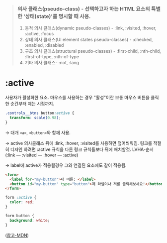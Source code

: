
> ### 의사 클래스(pseudo-class) - 선택하고자 하는 HTML 요소의 특별한 '상태(state)'를 명시할 때 사용.
> 1. 동적 의사 클래스(dynamic pseudo-classes) - :link, :visited, :hover, :active, :focus
> 2. 상태 의사 클래스(UI element states pseudo-classes) - :checked, :enabled, :disabled
> 3. 구조 의사 클래스(structural pseudo-classes) - :first-child, :nth-child, :first-of-type, :nth-of-type
> 4. 기타 의사 클래스- :not, :lang


# :active


 사용자가 활성화한 요소. 마우스를 사용하는 경우 "활성"이란 보통 마우스 버튼을 클릭한 순간부터 떼는 시점까지.

```css
.controls__btns button:active {
  transform: scale(0.98);
}
```

→ 대개 ```<a>```, ```<button>```와 함께 사용. 

→ active 의사클래스 뒤에 :link, :hover, :visited를 사용하면 덮어씌워짐. 링크를 적절히 디자인 하려면 :active 규칙을 다른 링크 규칙들보다 뒤에 배치할것. LVHA-순서(:link — :visited — :hover — :active)

→ label에 active가 적용될경우 그와 연결된 요소에도 같이 적용됨.

```html
<form>
  <label for="my-button">내 버튼: </label>
  <button id="my-button" type="button">제 라벨이나 저를 클릭해보세요!</button>
</form>
```

```css
form :active {
  color: red;
}

form button {
  background: white;
}
```

([참고-MDN](https://developer.mozilla.org/ko/docs/Web/CSS/:active))
